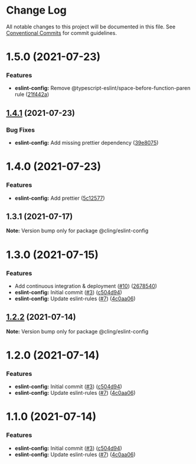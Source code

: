 # Change Log

All notable changes to this project will be documented in this file.
See [Conventional Commits](https://conventionalcommits.org) for commit guidelines.

# 1.5.0 (2021-07-23)


### Features

* **eslint-config:** Remove @typescript-eslint/space-before-function-paren rule ([21f442a](https://github.com/simonlovesyou/cling/commit/21f442ab835a218d86ea0f5453fa2cc763d33a08))





## [1.4.1](https://github.com/simonlovesyou/cling/compare/@cling/eslint-config@1.4.0...@cling/eslint-config@1.4.1) (2021-07-23)


### Bug Fixes

* **eslint-config:** Add missing prettier dependency ([39e8075](https://github.com/simonlovesyou/cling/commit/39e80750417377e17e927af3ff4661a52eb27036))





# 1.4.0 (2021-07-23)


### Features

* **eslint-config:** Add prettier ([5c12577](https://github.com/simonlovesyou/cling/commit/5c12577a95ad0c86fce5b85594fc61c22b7b02d4))





## 1.3.1 (2021-07-17)

**Note:** Version bump only for package @cling/eslint-config





# 1.3.0 (2021-07-15)


### Features

* Add continuous integration & deployment ([#10](https://github.com/simonlovesyou/cling/issues/10)) ([2678540](https://github.com/simonlovesyou/cling/commit/26785407152e888115f3be8eced963b656f02fb6))
* **eslint-config:** Initial commit ([#3](https://github.com/simonlovesyou/cling/issues/3)) ([c504d94](https://github.com/simonlovesyou/cling/commit/c504d94d0d1c898e4dafd487e9304cf18b6d3ee9))
* **eslint-config:** Update eslint-rules ([#7](https://github.com/simonlovesyou/cling/issues/7)) ([4c0aa06](https://github.com/simonlovesyou/cling/commit/4c0aa06fec8b8f5107ceed11e96ead6fc8e04f40))





## [1.2.2](https://github.com/simonlovesyou/cling/compare/@cling/eslint-config@1.2.0...@cling/eslint-config@1.2.2) (2021-07-14)

**Note:** Version bump only for package @cling/eslint-config





# 1.2.0 (2021-07-14)


### Features

* **eslint-config:** Initial commit ([#3](https://github.com/simonlovesyou/cling/issues/3)) ([c504d94](https://github.com/simonlovesyou/cling/commit/c504d94d0d1c898e4dafd487e9304cf18b6d3ee9))
* **eslint-config:** Update eslint-rules ([#7](https://github.com/simonlovesyou/cling/issues/7)) ([4c0aa06](https://github.com/simonlovesyou/cling/commit/4c0aa06fec8b8f5107ceed11e96ead6fc8e04f40))





# 1.1.0 (2021-07-14)


### Features

* **eslint-config:** Initial commit ([#3](https://github.com/simonlovesyou/cling/issues/3)) ([c504d94](https://github.com/simonlovesyou/cling/commit/c504d94d0d1c898e4dafd487e9304cf18b6d3ee9))
* **eslint-config:** Update eslint-rules ([#7](https://github.com/simonlovesyou/cling/issues/7)) ([4c0aa06](https://github.com/simonlovesyou/cling/commit/4c0aa06fec8b8f5107ceed11e96ead6fc8e04f40))
